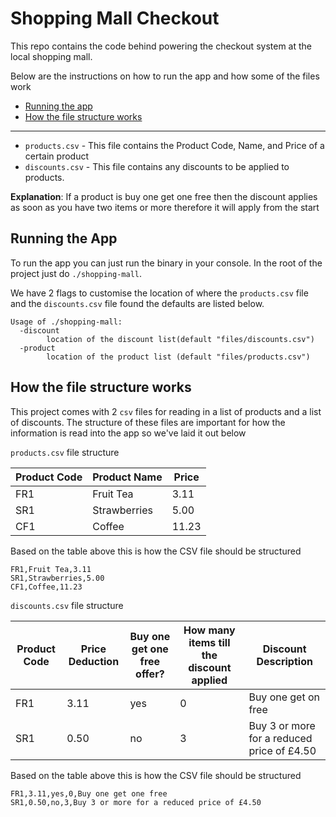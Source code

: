 # Shopping Mall Checkout

This repo contains the code behind powering the checkout system at the local shopping mall.

Below are the instructions on how to run the app and how some of the files work

- [Running the app](#running-the-app)
- [How the file structure works](#how-the-file-structure-works)

---

- `products.csv` - This file contains the Product Code, Name, and Price of a certain product
- `discounts.csv` - This file contains any discounts to be applied to products.

**Explanation**:
If a product is buy one get one free then the discount applies as soon as you have two items or more therefore it will apply from the start

## Running the App

To run the app you can just run the binary in your console. In the root of the project just do `./shopping-mall`. 

We have 2 flags to customise the location of where the `products.csv` file and the `discounts.csv` file found the defaults are listed below.
```
Usage of ./shopping-mall:
  -discount
    	location of the discount list(default "files/discounts.csv")
  -product
    	location of the product list (default "files/products.csv")
```  

## How the file structure works

This project comes with 2 `csv` files for reading in a list of products and a list of discounts. The structure of these files are important for how the information
is read into the app so we've laid it out below

`products.csv` file structure

| Product Code | Product Name | Price |
| ------------ | ------------ | ----- |
| FR1          | Fruit Tea    | 3.11  |
| SR1          | Strawberries | 5.00  |
| CF1          | Coffee       | 11.23 |

Based on the table above this is how the CSV file should be structured
```
FR1,Fruit Tea,3.11
SR1,Strawberries,5.00
CF1,Coffee,11.23
```

`discounts.csv` file structure

| Product Code | Price Deduction | Buy one get one free offer? | How many items till the discount applied | Discount Description                       |
| ------------ | --------------- | --------------------------- | ---------------------------------------- | ------------------------------------------ |
| FR1          | 3.11            | yes                         | 0                                        | Buy one get on free                        |
| SR1          | 0.50            | no                          | 3                                        | Buy 3 or more for a reduced price of £4.50 |

Based on the table above this is how the CSV file should be structured
```
FR1,3.11,yes,0,Buy one get one free
SR1,0.50,no,3,Buy 3 or more for a reduced price of £4.50
```